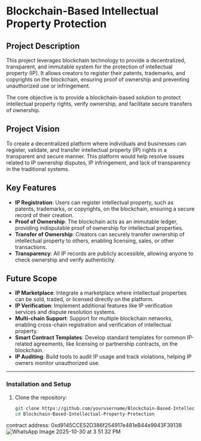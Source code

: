 # Blockchain-Based Intellectual Property Protection

## Project Description

This project leverages blockchain technology to provide a decentralized, transparent, and immutable system for the protection of intellectual property (IP). It allows creators to register their patents, trademarks, and copyrights on the blockchain, ensuring proof of ownership and preventing unauthorized use or infringement.

The core objective is to provide a blockchain-based solution to protect intellectual property rights, verify ownership, and facilitate secure transfers of ownership.

## Project Vision

To create a decentralized platform where individuals and businesses can register, validate, and transfer intellectual property (IP) rights in a transparent and secure manner. This platform would help resolve issues related to IP ownership disputes, IP infringement, and lack of transparency in the traditional systems.

## Key Features

- **IP Registration**: Users can register intellectual property, such as patents, trademarks, or copyrights, on the blockchain, ensuring a secure record of their creation.
- **Proof of Ownership**: The blockchain acts as an immutable ledger, providing indisputable proof of ownership for intellectual properties.
- **Transfer of Ownership**: Creators can securely transfer ownership of intellectual property to others, enabling licensing, sales, or other transactions.
- **Transparency**: All IP records are publicly accessible, allowing anyone to check ownership and verify authenticity.

## Future Scope

- **IP Marketplace**: Integrate a marketplace where intellectual properties can be sold, traded, or licensed directly on the platform.
- **IP Verification**: Implement additional features like IP verification services and dispute resolution systems.
- **Multi-chain Support**: Support for multiple blockchain networks, enabling cross-chain registration and verification of intellectual property.
- **Smart Contract Templates**: Develop standard templates for common IP-related agreements, like licensing or partnership contracts, on the blockchain.
- **IP Auditing**: Build tools to audit IP usage and track violations, helping IP owners monitor unauthorized use.

---

### Installation and Setup

1. Clone the repository:
   ```bash
   git clone https://github.com/yourusername/Blockchain-Based-Intellectual-Property-Protection.git
   cd Blockchain-Based-Intellectual-Property-Protection

contract address: 0xd9145CCE52D386f254917e481eB44e9943F39138
![WhatsApp Image 2025-10-30 at 3 51 32 PM](https://github.com/user-attachments/assets/3d385dbf-2bd6-4d6d-adf0-98bbfef6b44f)
